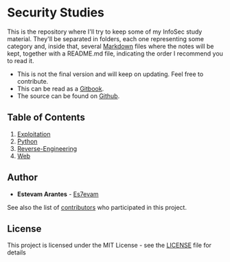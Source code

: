 # Security Studies

This is the repository where I'll try to keep some of my InfoSec study material. They'll be separated in folders, each one representing some category and, inside that, several [Markdown](https://en.wikipedia.org/wiki/Markdown) files where the notes will be kept, together with a README.md file, indicating the order I recommend you to read it.

* This is not the final version and will keep on updating. Feel free to contribute.
* This can be read as a [Gitbook](https://es7evam.gitbook.io/security-studies/).
* The source can be found on [Github](https://github.com/Es7evam/Security-Studies/). 

## Table of Contents

1. [Exploitation](exploitation/)
2. [Python](python.md)
3. [Reverse-Engineering](reverse-engineering/)
4. [Web](web.md)

## Author

* **Estevam Arantes** - [Es7evam](https://github.com/Es7evam)

See also the list of [contributors](https://github.com/Es7evam//contributors) who participated in this project.

## License

This project is licensed under the MIT License - see the [LICENSE](https://github.com/Es7evam/Security-Studies/blob/master/LICENSE) file for details

